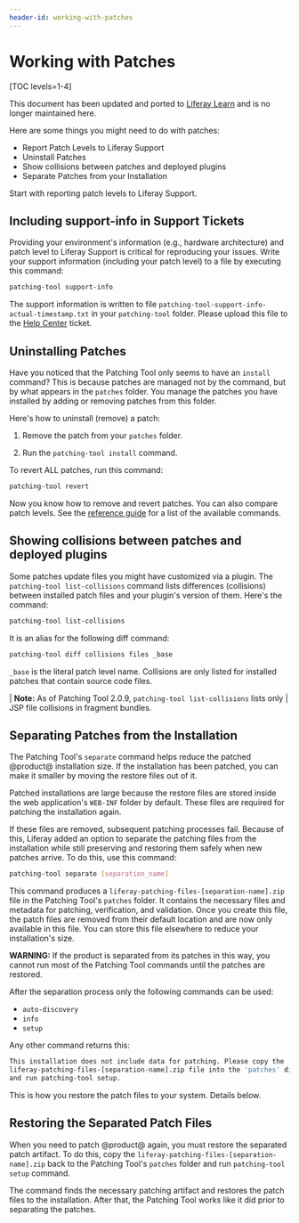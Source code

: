 ```yaml
---
header-id: working-with-patches
---
```


# Working with Patches

[TOC levels=1-4]

<aside class="alert alert-info">
  <span class="wysiwyg-color-blue120">This document has been updated and ported to <a href="https://learn.liferay.com/dxp/7.x/en/installation-and-upgrades/maintaining-a-liferay-dxp-installation/patching-liferay/advanced_patching.html">Liferay Learn</a> and is no longer maintained here.</span>
</aside>

Here are some things you might need to do with patches:

- Report Patch Levels to Liferay Support
- Uninstall Patches
- Show collisions between patches and deployed plugins
- Separate Patches from your Installation

Start with reporting patch levels to Liferay Support.

## Including support-info in Support Tickets

Providing your environment's information (e.g., hardware architecture) and patch
level to Liferay Support is critical for reproducing your issues. Write your
support information (including your patch level) to a file by executing this
command: 

```bash
patching-tool support-info
```

The support information is written to file
`patching-tool-support-info-actual-timestamp.txt` in your `patching-tool`
folder. Please upload this file to the
[Help Center](https://help.liferay.com/hc)
ticket.

## Uninstalling Patches

Have you noticed that the Patching Tool only seems to have an `install` command?
This is because patches are managed not by the command, but by what appears in
the `patches` folder. You manage the patches you have installed by adding or
removing patches from this folder.

Here's how to uninstall (remove) a patch:

1.  Remove the patch from your `patches` folder. 

2.  Run the `patching-tool install` command. 

To revert ALL patches, run this command:

```bash
patching-tool revert
```

Now you know how to remove and revert patches. You can also 
compare patch levels. See the [reference guide](/docs/7-2/deploy/-/knowledge_base/d/comparing-patch-levels) 
for a list of the available commands. 

## Showing collisions between patches and deployed plugins

Some patches update files you might have customized via a plugin. The
`patching-tool list-collisions` command lists differences (collisions) between
installed patch files and your plugin's version of them. Here's the command:

```bash
patching-tool list-collisions
```

It is an alias for the following diff command:

```bash
patching-tool diff collisions files _base
```

`_base` is the literal patch level name. Collisions are only listed for
installed patches that contain source code files. 

| **Note:** As of Patching Tool 2.0.9, `patching-tool list-collisions` lists only
| JSP file collisions in fragment bundles.

## Separating Patches from the Installation

The Patching Tool's `separate` command helps reduce the patched @product@
installation size. If the installation has been patched, you can make it smaller
by moving the restore files out of it.

Patched installations are large because the restore files are stored inside the
web application's `WEB-INF` folder by default. These files are required for
patching the installation again.

If these files are removed, subsequent patching processes fail. Because of
this, Liferay added an option to separate the patching files from the
installation while still preserving and restoring them safely when new patches
arrive. To do this, use this command: 

```bash
patching-tool separate [separation_name] 
```

This command produces a `liferay-patching-files-[separation-name].zip` file in
the Patching Tool's `patches` folder. It contains the necessary files and
metadata for patching, verification, and validation. Once you create this file,
the patch files are removed from their default location and are now only
available in this file. You can store this file elsewhere to reduce your
installation's size. 

**WARNING:** If the product is separated from its patches in this way, you
cannot run most of the Patching Tool commands until the patches are restored.

After the separation process only the following commands can be used:

- `auto-discovery`
- `info`
- `setup`

Any other command returns this:

```bash
This installation does not include data for patching. Please copy the
liferay-patching-files-[separation-name].zip file into the 'patches' directory
and run patching-tool setup. 
```

This is how you restore the patch files to your system. Details below. 

## Restoring the Separated Patch Files
 
When you need to patch @product@ again, you must restore the separated patch
artifact. To do this, copy the `liferay-patching-files-[separation-name].zip`
back to the Patching Tool's `patches` folder and run `patching-tool setup`
command.

The command finds the necessary patching artifact and restores the patch files
to the installation. After that, the Patching Tool works like it did prior to
separating the patches. 
